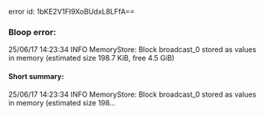 error id: 1bKE2V1FI9XoBUdxL8LFfA==
### Bloop error:

25/06/17 14:23:34 INFO MemoryStore: Block broadcast_0 stored as values in memory (estimated size 198.7 KiB, free 4.5 GiB)
#### Short summary: 

25/06/17 14:23:34 INFO MemoryStore: Block broadcast_0 stored as values in memory (estimated size 198...